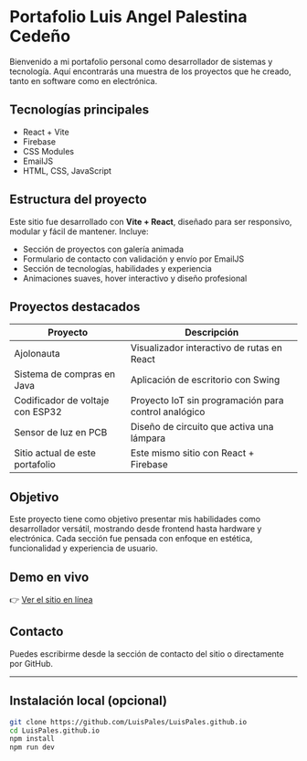 #  Portafolio Luis Angel Palestina Cedeño

Bienvenido a mi portafolio personal como desarrollador de sistemas y tecnología. Aquí encontrarás una muestra de los proyectos que he creado, tanto en software como en electrónica.

## Tecnologías principales

- React + Vite
- Firebase
- CSS Modules
- EmailJS
- HTML, CSS, JavaScript

## Estructura del proyecto

Este sitio fue desarrollado con **Vite + React**, diseñado para ser responsivo, modular y fácil de mantener. Incluye:

- Sección de proyectos con galería animada
- Formulario de contacto con validación y envío por EmailJS
- Sección de tecnologías, habilidades y experiencia
- Animaciones suaves, hover interactivo y diseño profesional

## Proyectos destacados

| Proyecto                            | Descripción                                         |
|-------------------------------------|-----------------------------------------------------|
| Ajolonauta                          | Visualizador interactivo de rutas en React          |
| Sistema de compras en Java          | Aplicación de escritorio con Swing                  |
| Codificador de voltaje con ESP32    | Proyecto IoT sin programación para control analógico|
| Sensor de luz en PCB                | Diseño de circuito que activa una lámpara           |
| Sitio actual de este portafolio     | Este mismo sitio con React + Firebase               |

## Objetivo

Este proyecto tiene como objetivo presentar mis habilidades como desarrollador versátil, mostrando desde frontend hasta hardware y electrónica. Cada sección fue pensada con enfoque en estética, funcionalidad y experiencia de usuario.

##  Demo en vivo

👉 [Ver el sitio en línea](https://LuisPales.github.io)

## Contacto

Puedes escribirme desde la sección de contacto del sitio o directamente por GitHub.

---

## Instalación local (opcional)

```bash
git clone https://github.com/LuisPales/LuisPales.github.io
cd LuisPales.github.io
npm install
npm run dev
